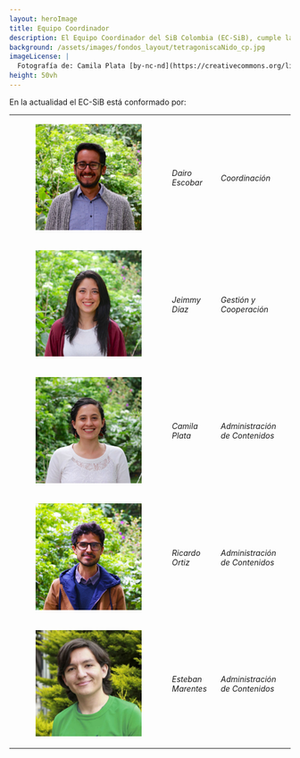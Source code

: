 ```yaml
---
layout: heroImage
title: Equipo Coordinador
description: El Equipo Coordinador del SiB Colombia (EC-SiB), cumple las funciones de secretaría técnica, acogiendo e implementando las recomendaciones del Comité Directivo del SiB Colombia (CD-SiB).
background: /assets/images/fondos_layout/tetragoniscaNido_cp.jpg
imageLicense: |
  Fotografía de: Camila Plata [by-nc-nd](https://creativecommons.org/licenses/by-nc-nd/2.0/)  vía [Flickr](https://www.flickr.com/photos/camisilver/) 
height: 50vh
---
```


En la actualidad el EC-SiB está conformado por:

|           |            |              |
|-----------|------------| -------------|
|<figure class="image is-128x128"><img class="is-rounded" src="/acercade/imagenes/equipocoordinador/EC-SiB-DairoEscobar.jpg"></figure> |_Dairo Escobar_| _Coordinación_ |
|<figure class="image is-128x128"><img class="is-rounded" src="/acercade/imagenes/equipocoordinador/EC-SiB-JeimmyDiaz.jpg"></figure> |_Jeimmy Díaz_ | _Gestión y Cooperación_ |
|<figure class="image is-128x128"><img class="is-rounded" src="/acercade/imagenes/equipocoordinador/EC-SiB-CamilaPlata.jpg"></figure> |_Camila Plata_ | _Administración de Contenidos_ |
|<figure class="image is-128x128"><img class="is-rounded" src="/acercade/imagenes/equipocoordinador/EC-SiB-RicardoOrtiz.jpg"></figure> |_Ricardo Ortiz_ | _Administración de Contenidos_ |
|<figure class="image is-128x128"><img class="is-rounded" src="/acercade/imagenes/equipocoordinador/EC-SiB-EstebanMarentes.jpg"></figure> |_Esteban Marentes_ | _Administración de Contenidos_ |
